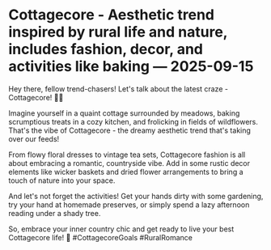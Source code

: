 # Cottagecore - Aesthetic trend inspired by rural life and nature, includes fashion, decor, and activities like baking — 2025-09-15

Hey there, fellow trend-chasers! Let's talk about the latest craze - Cottagecore! 🌿✨

Imagine yourself in a quaint cottage surrounded by meadows, baking scrumptious treats in a cozy kitchen, and frolicking in fields of wildflowers. That's the vibe of Cottagecore - the dreamy aesthetic trend that's taking over our feeds!

From flowy floral dresses to vintage tea sets, Cottagecore fashion is all about embracing a romantic, countryside vibe. Add in some rustic decor elements like wicker baskets and dried flower arrangements to bring a touch of nature into your space.

And let's not forget the activities! Get your hands dirty with some gardening, try your hand at homemade preserves, or simply spend a lazy afternoon reading under a shady tree.

So, embrace your inner country chic and get ready to live your best Cottagecore life! 🌻 #CottagecoreGoals #RuralRomance